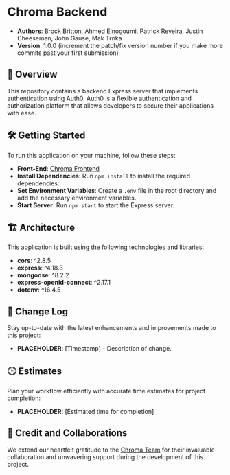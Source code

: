 # Chroma Backend

- **Authors**: Brock Britton, Ahmed Elnogoumi, Patrick Reveira, Justin Cheeseman, John Gause, Mak Trnka
- **Version**: 1.0.0 (increment the patch/fix version number if you make more commits past your first submission)

## 🚀 Overview

This repository contains a backend Express server that implements authentication using Auth0. Auth0 is a flexible authentication and authorization platform that allows developers to secure their applications with ease.

## 🛠️ Getting Started

To run this application on your machine, follow these steps:

- **Front-End**: [Chroma Frontend](https://github.com/Chroma-Quest/chroma-frontend)
- **Install Dependencies**: Run `npm install` to install the required dependencies.
- **Set Environment Variables**: Create a `.env` file in the root directory and add the necessary environment variables.
- **Start Server**: Run `npm start` to start the Express server.

## 🏗️ Architecture

This application is built using the following technologies and libraries:

- **cors**: ^2.8.5
- **express**: ^4.18.3
- **mongoose**: ^8.2.2
- **express-openid-connect**: ^2.17.1
- **dotenv**: ^16.4.5

## 🔄 Change Log

Stay up-to-date with the latest enhancements and improvements made to this project:

- **PLACEHOLDER**: [Timestamp] - Description of change.

## 🕒 Estimates

Plan your workflow efficiently with accurate time estimates for project completion:

- **PLACEHOLDER**: [Estimated time for completion]

## 🤝 Credit and Collaborations

We extend our heartfelt gratitude to the [Chroma Team](https://github.com/Chroma-Quest) for their invaluable collaboration and unwavering support during the development of this project.